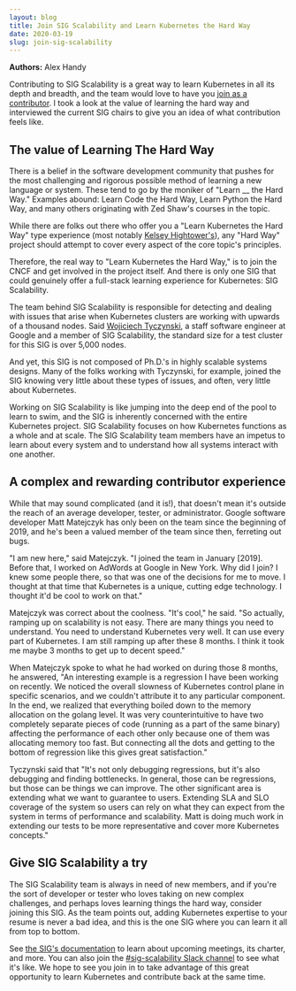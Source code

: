 ```yaml
---
layout: blog
title: Join SIG Scalability and Learn Kubernetes the Hard Way
date: 2020-03-19
slug: join-sig-scalability
---
```


**Authors:** Alex Handy

Contributing to SIG Scalability is a great way to learn Kubernetes in all its depth and breadth, and the team would love to have you [join as a contributor](https://github.com/kubernetes/community/tree/master/sig-scalability#scalability-special-interest-group). I took a look at the value of learning the hard way and interviewed the current SIG chairs to give you an idea of what contribution feels like.

## The value of Learning The Hard Way

There is a belief in the software development community that pushes for the most challenging and rigorous possible method of learning a new language or system. These tend to go by the moniker of "Learn \_\_ the Hard Way." Examples abound: Learn Code the Hard Way, Learn Python the Hard Way, and many others originating with Zed Shaw's courses in the topic.

While there are folks out there who offer you a "Learn Kubernetes the Hard Way" type experience (most notably [Kelsey Hightower's](https://github.com/kelseyhightower/kubernetes-the-hard-way)), any "Hard Way" project should attempt to cover every aspect of the core topic's principles.

Therefore, the real way to "Learn Kubernetes the Hard Way," is to join the CNCF and get involved in the project itself. And there is only one SIG that could genuinely offer a full-stack learning experience for Kubernetes: SIG Scalability.

The team behind SIG Scalability is responsible for detecting and dealing with issues that arise when Kubernetes clusters are working with upwards of a thousand nodes. Said [Wojiciech Tyczynski](https://github.com/wojtek-t), a staff software engineer at Google and a member of SIG Scalability, the standard size for a test cluster for this SIG is over 5,000 nodes.

And yet, this SIG is not composed of Ph.D.'s in highly scalable systems designs. Many of the folks working with Tyczynski, for example, joined the SIG knowing very little about these types of issues, and often, very little about Kubernetes.

Working on SIG Scalability is like jumping into the deep end of the pool to learn to swim, and the SIG is inherently concerned with the entire Kubernetes project. SIG Scalability focuses on how Kubernetes functions as a whole and at scale. The SIG Scalability team members have an impetus to learn about every system and to understand how all systems interact with one another.

## A complex and rewarding contributor experience

While that may sound complicated (and it is!), that doesn't mean it's outside the reach of an average developer, tester, or administrator. Google software developer Matt Matejczyk has only been on the team since the beginning of 2019, and he's been a valued member of the team since then, ferreting out bugs.

"I am new here," said Matejczyk. "I joined the team in January [2019]. Before that, I worked on AdWords at Google in New York. Why did I join? I knew some people there, so that was one of the decisions for me to move. I thought at that time that Kubernetes is a unique, cutting edge technology. I thought it'd be cool to work on that."

Matejczyk was correct about the coolness. "It's cool," he said. "So actually, ramping up on scalability is not easy. There are many things you need to understand. You need to understand Kubernetes very well. It can use every part of Kubernetes. I am still ramping up after these 8 months. I think it took me maybe 3 months to get up to decent speed."

When Matejczyk spoke to what he had worked on during those 8 months, he answered, "An interesting example is a regression I have been working on recently. We noticed the overall slowness of Kubernetes control plane in specific scenarios, and we couldn't attribute it to any particular component. In the end, we realized that everything boiled down to the memory allocation on the golang level. It was very counterintuitive to have two completely separate pieces of code (running as a part of the same binary) affecting the performance of each other only because one of them was allocating memory too fast. But connecting all the dots and getting to the bottom of regression like this gives great satisfaction."

Tyczynski said that "It's not only debugging regressions, but it's also debugging and finding bottlenecks. In general, those can be regressions, but those can be things we can improve. The other significant area is extending what we want to guarantee to users. Extending SLA and SLO coverage of the system so users can rely on what they can expect from the system in terms of performance and scalability. Matt is doing much work in extending our tests to be more representative and cover more Kubernetes concepts."

## Give SIG Scalability a try

The SIG Scalability team is always in need of new members, and if you're the sort of developer or tester who loves taking on new complex challenges, and perhaps loves learning things the hard way, consider joining this SIG. As the team points out, adding Kubernetes expertise to your resume is never a bad idea, and this is the one SIG where you can learn it all from top to bottom.

See [the SIG's documentation](https://github.com/kubernetes/community/tree/master/sig-scalability#scalability-special-interest-group) to learn about upcoming meetings, its charter, and more. You can also join the [#sig-scalability Slack channel](https://kubernetes.slack.com/archives/C09QZTRH7) to see what it's like. We hope to see you join in to take advantage of this great opportunity to learn Kubernetes and contribute back at the same time.
